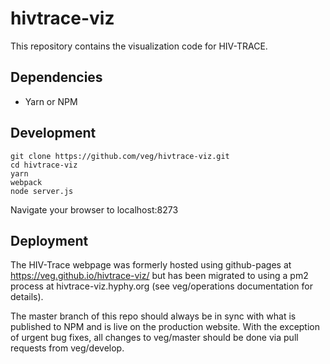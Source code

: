 # hivtrace-viz

This repository contains the visualization code for HIV-TRACE.

## Dependencies
* Yarn or NPM

## Development

```
git clone https://github.com/veg/hivtrace-viz.git
cd hivtrace-viz
yarn
webpack
node server.js
```

Navigate your browser to localhost:8273

## Deployment

The HIV-Trace webpage was formerly hosted using github-pages at https://veg.github.io/hivtrace-viz/ but has been migrated to using a pm2 process at hivtrace-viz.hyphy.org (see veg/operations documentation for details).

The master branch of this repo should always be in sync with what is published to NPM and is live on the production website. With the exception of urgent bug fixes, all changes to veg/master should be done via pull requests from veg/develop.
